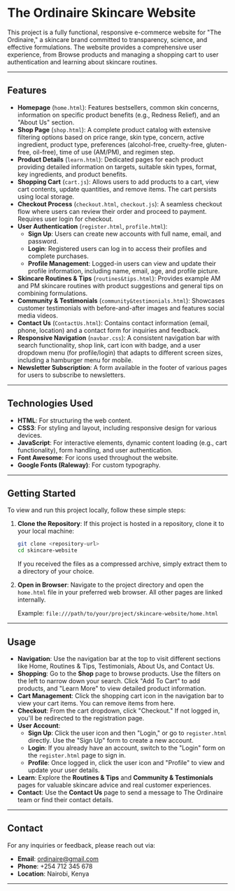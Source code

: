 # The Ordinaire Skincare Website 

This project is a fully functional, responsive e-commerce website for "The Ordinaire," a skincare brand committed to transparency, science, and effective formulations. The website provides a comprehensive user experience, from Browse products and managing a shopping cart to user authentication and learning about skincare routines.

-----

##  Features

  * **Homepage** (`home.html`): Features bestsellers, common skin concerns, information on specific product benefits (e.g., Redness Relief), and an "About Us" section.
  * **Shop Page** (`shop.html`): A complete product catalog with extensive filtering options based on price range, skin type, concern, active ingredient, product type, preferences (alcohol-free, cruelty-free, gluten-free, oil-free), time of use (AM/PM), and regimen step.
  * **Product Details** (`learn.html`): Dedicated pages for each product providing detailed information on targets, suitable skin types, format, key ingredients, and product benefits.
  * **Shopping Cart** (`cart.js`): Allows users to add products to a cart, view cart contents, update quantities, and remove items. The cart persists using local storage.
  * **Checkout Process** (`checkout.html`, `checkout.js`): A seamless checkout flow where users can review their order and proceed to payment. Requires user login for checkout.
  * **User Authentication** (`register.html`, `profile.html`):
      * **Sign Up**: Users can create new accounts with full name, email, and password.
      * **Login**: Registered users can log in to access their profiles and complete purchases.
      * **Profile Management**: Logged-in users can view and update their profile information, including name, email, age, and profile picture.
  * **Skincare Routines & Tips** (`routines&tips.html`): Provides example AM and PM skincare routines with product suggestions and general tips on combining formulations.
  * **Community & Testimonials** (`community&testimonials.html`): Showcases customer testimonials with before-and-after images and features social media videos.
  * **Contact Us** (`ContactUs.html`): Contains contact information (email, phone, location) and a contact form for inquiries and feedback.
  * **Responsive Navigation** (`navbar.css`): A consistent navigation bar with search functionality, shop link, cart icon with badge, and a user dropdown menu (for profile/login) that adapts to different screen sizes, including a hamburger menu for mobile.
  * **Newsletter Subscription**: A form available in the footer of various pages for users to subscribe to newsletters.

-----

##  Technologies Used

  * **HTML**: For structuring the web content.
  * **CSS3**: For styling and layout, including responsive design for various devices.
  * **JavaScript**: For interactive elements, dynamic content loading (e.g., cart functionality), form handling, and user authentication.
  * **Font Awesome**: For icons used throughout the website.
  * **Google Fonts (Raleway)**: For custom typography.

-----

##  Getting Started

To view and run this project locally, follow these simple steps:

1.  **Clone the Repository**:
    If this project is hosted in a repository, clone it to your local machine:

    ```bash
    git clone <repository-url>
    cd skincare-website
    ```

    If you received the files as a compressed archive, simply extract them to a directory of your choice.

2.  **Open in Browser**:
    Navigate to the project directory and open the `home.html` file in your preferred web browser. All other pages are linked internally.

    Example: `file:///path/to/your/project/skincare-website/home.html`

-----

##  Usage

  * **Navigation**: Use the navigation bar at the top to visit different sections like Home, Routines & Tips, Testimonials, About Us, and Contact Us.
  * **Shopping**: Go to the **Shop** page to browse products. Use the filters on the left to narrow down your search. Click "Add To Cart" to add products, and "Learn More" to view detailed product information.
  * **Cart Management**: Click the shopping cart icon in the navigation bar to view your cart items. You can remove items from here.
  * **Checkout**: From the cart dropdown, click "Checkout." If not logged in, you'll be redirected to the registration page.
  * **User Account**:
      * **Sign Up**: Click the user icon and then "Login," or go to `register.html` directly. Use the "Sign Up" form to create a new account.
      * **Login**: If you already have an account, switch to the "Login" form on the `register.html` page to sign in.
      * **Profile**: Once logged in, click the user icon and "Profile" to view and update your user details.
  * **Learn**: Explore the **Routines & Tips** and **Community & Testimonials** pages for valuable skincare advice and real customer experiences.
  * **Contact**: Use the **Contact Us** page to send a message to The Ordinaire team or find their contact details.

-----

##  Contact

For any inquiries or feedback, please reach out via:

  * **Email**: ordinaire@gmail.com
  * **Phone**: +254 712 345 678
  * **Location**: Nairobi, Kenya



-----
